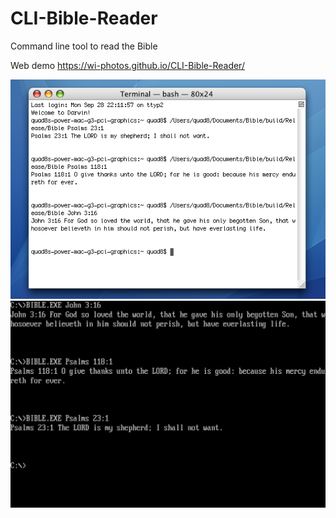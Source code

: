 # CLI-Bible-Reader
Command line tool to read the Bible

Web demo https://wi-photos.github.io/CLI-Bible-Reader/

![Alt text](screenshot1.jpg?raw=true "Bible")
![Alt text](screenshot2.jpg?raw=true "Bible")